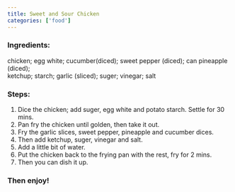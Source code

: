 ```yaml
---
title: Sweet and Sour Chicken
categories: ['food']
---
```


### Ingredients:

chicken;    egg white;   cucumber(diced);    sweet pepper (diced);   can pineapple (diced);<br/>
ketchup;    starch;    garlic (sliced);    suger;   vinegar;   salt
     
### Steps:

1. Dice the chicken; add suger, egg white and potato starch. Settle for 30 mins. 
2. Pan fry the chicken until golden, then take it out.
3. Fry the garlic slices, sweet pepper, pineapple and cucumber dices.
4. Then add ketchup, suger, vinegar and salt.
5. Add a little bit of water.
6. Put the chicken back to the frying pan with the rest, fry for 2 mins.
7. Then you can dish it up.

     
### Then enjoy!
